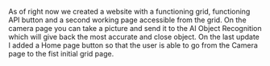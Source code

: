 As of right now we created a website with a functioning grid, functioning API button and a second working page accessible from the grid.
On the camera page you can take a picture and send it to the AI Object Recognition which will give back the most accurate and close object.
On the last update I added a Home page button so that the user is able to go from the Camera page to the fist initial grid page.
